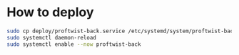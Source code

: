 # How to deploy

```sh
sudo cp deploy/proftwist-back.service /etc/systemd/system/proftwist-back.service
sudo systemctl daemon-reload
sudo systemctl enable --now proftwist-back
```
